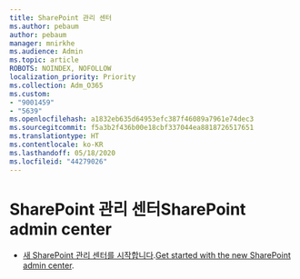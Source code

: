 ```yaml
---
title: SharePoint 관리 센터
ms.author: pebaum
author: pebaum
manager: mnirkhe
ms.audience: Admin
ms.topic: article
ROBOTS: NOINDEX, NOFOLLOW
localization_priority: Priority
ms.collection: Adm_O365
ms.custom:
- "9001459"
- "5639"
ms.openlocfilehash: a1832eb635d64953efc387f46089a7961e74dec3
ms.sourcegitcommit: f5a3b2f436b00e18cbf337044ea8818726517651
ms.translationtype: HT
ms.contentlocale: ko-KR
ms.lasthandoff: 05/18/2020
ms.locfileid: "44279026"
---
```

# <a name="sharepoint-admin-center"></a><span data-ttu-id="23ece-102">SharePoint 관리 센터</span><span class="sxs-lookup"><span data-stu-id="23ece-102">SharePoint admin center</span></span>

- <span data-ttu-id="23ece-103">[새 SharePoint 관리 센터를 시작합니다](https://docs.microsoft.com/sharepoint/get-started-new-admin-center).</span><span class="sxs-lookup"><span data-stu-id="23ece-103">[Get started with the new SharePoint admin center](https://docs.microsoft.com/sharepoint/get-started-new-admin-center).</span></span>
